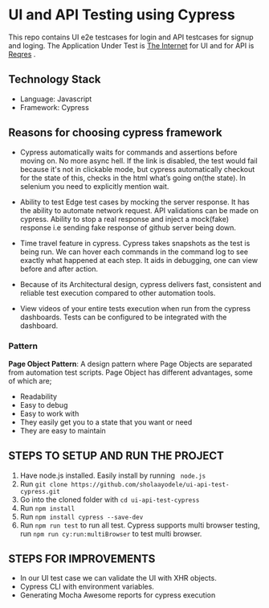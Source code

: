 # UI and API Testing using Cypress

This repo contains UI e2e testcases for login and API testcases for signup and loging. The Application Under Test is [The Internet](http://the-internet.herokuapp.com/login) for UI and for API is [Reqres](https://reqres.in) .

## Technology Stack

- Language: Javascript
- Framework: Cypress

## Reasons for choosing cypress framework

- Cypress automatically waits for commands and assertions before moving on. No more async hell. If the link is disabled, the test would fail because it's not in clickable mode, but cypress automatically checkout for the state of this, checks in the html what’s going on(the state). In selenium you need to explicitly mention wait.

- Ability to test Edge test cases by mocking the server response. It has the ability to automate network request. API validations can be made on cypress. Ability to stop a real response and inject a mock(fake) response i.e sending fake response of github server being down.

- Time travel feature in cypress. Cypress takes snapshots as the test is being run. We can hover each commands in the command log to see exactly what happened at each step. It aids in debugging, one can view before and after action.

- Because of its Architectural design, cypress delivers fast, consistent and reliable test execution compared to other automation tools.

- View videos of your entire tests execution when run from the cypress dashboards. Tests can be configured to be integrated with the dashboard.

### Pattern

**Page Object Pattern**: A design pattern where Page Objects are separated from automation test scripts. Page Object has different advantages, some of which are;

- Readability
- Easy to debug
- Easy to work with
- They easily get you to a state that you want or need
- They are easy to maintain

## STEPS TO SETUP AND RUN THE PROJECT

1. Have node.js installed. Easily install by running ` node.js`
2. Run `git clone https://github.com/sholaayodele/ui-api-test-cypress.git`
3. Go into the cloned folder with `cd ui-api-test-cypress`
4. Run `npm install `
5. Run `npm install cypress --save-dev`
6. Run `npm run test` to run all test. Cypress supports multi browser testing, run `npm run cy:run:multiBrowser` to test multi browser.

## STEPS FOR IMPROVEMENTS

- In our UI test case we can validate the UI with XHR objects.
- Cypress CLI with environment variables.
- Generating Mocha Awesome reports for cypress execution
